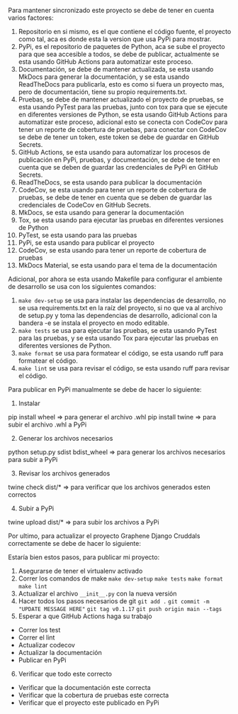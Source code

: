 Para mantener sincronizado este proyecto se debe de tener en cuenta varios factores:

1. Repositorio en si mismo, es el que contiene el código fuente, el proyecto como tal, aca es donde esta la version que usa PyPi para mostrar.
2. PyPi, es el repositorio de paquetes de Python, aca se sube el proyecto para que sea accesible a todos, se debe de publicar, actualmente se esta usando GitHub Actions para automatizar este proceso.
3. Documentación, se debe de mantener actualizada, se esta usando MkDocs para generar la documentación, y se esta usando ReadTheDocs para publicarla, esto es como si fuera un proyecto mas, pero de documentación, tiene su propio requirements.txt.
4. Pruebas, se debe de mantener actualizado el proyecto de pruebas, se esta usando PyTest para las pruebas, junto con tox para que se ejecute en diferentes versiones de Python, se esta usando GitHub Actions para automatizar este proceso, adicional esto se conecta con CodeCov para tener un reporte de cobertura de pruebas, para conectar con CodeCov se debe de tener un token, este token se debe de guardar en GitHub Secrets.
5. GitHub Actions, se esta usando para automatizar los procesos de publicación en PyPi, pruebas, y documentación, se debe de tener en cuenta que se deben de guardar las credenciales de PyPi en GitHub Secrets.
6. ReadTheDocs, se esta usando para publicar la documentación
7. CodeCov, se esta usando para tener un reporte de cobertura de pruebas, se debe de tener en cuenta que se deben de guardar las credenciales de CodeCov en GitHub Secrets.
8. MkDocs, se esta usando para generar la documentación
9. Tox, se esta usando para ejecutar las pruebas en diferentes versiones de Python
10. PyTest, se esta usando para las pruebas
11. PyPi, se esta usando para publicar el proyecto
12. CodeCov, se esta usando para tener un reporte de cobertura de pruebas
13. MkDocs Material, se esta usando para el tema de la documentación


Adicional, por ahora se esta usando Makefile para configurar el ambiente de desarrollo se usa con los siguientes comandos:

1. `make dev-setup` se usa para instalar las dependencias de desarrollo, no se usa requirements.txt en la raíz del proyecto, si no que va al archivo de setup.py y toma las dependencias de desarrollo, adicional con la bandera -e se instala el proyecto en modo editable.
2. `make tests` se usa para ejecutar las pruebas, se esta usando PyTest para las pruebas, y se esta usando Tox para ejecutar las pruebas en diferentes versiones de Python.
3. `make format` se usa para formatear el código, se esta usando ruff para formatear el código.
4. `make lint` se usa para revisar el código, se esta usando ruff para revisar el código.



Para publicar en PyPi manualmente se debe de hacer lo siguiente:

1. Instalar

pip install wheel => para generar el archivo .whl
pip install twine => para subir el archivo .whl a PyPi

2. Generar los archivos necesarios

python setup.py sdist bdist_wheel => para generar los archivos necesarios para subir a PyPi

3. Revisar los archivos generados

twine check dist/* => para verificar que los archivos generados esten correctos

4. Subir a PyPi

twine upload dist/* => para subir los archivos a PyPi

Por ultimo, para actualizar el proyecto Graphene Django Cruddals correctamente se debe de hacer lo siguiente:

Estaría bien estos pasos, para publicar mi proyecto:

1. Asegurarse de tener el virtualenv activado
2. Correr los comandos de make
  `make dev-setup`
  `make tests`
  `make format`
  `make lint`
3. Actualizar el archivo `__init__.py` con la nueva versión
4. Hacer todos los pasos necesarios de git
  `git add .`
  `git commit -m "UPDATE MESSAGE HERE"`
  `git tag v0.1.17`
  `git push origin main --tags`
5. Esperar a que GitHub Actions haga su trabajo
  - Correr los test
  - Correr el lint
  - Actualizar codecov
  - Actualizar la documentación
  - Publicar en PyPi
6. Verificar que todo este correcto
  - Verificar que la documentación este correcta
  - Verificar que la cobertura de pruebas este correcta
  - Verificar que el proyecto este publicado en PyPi


